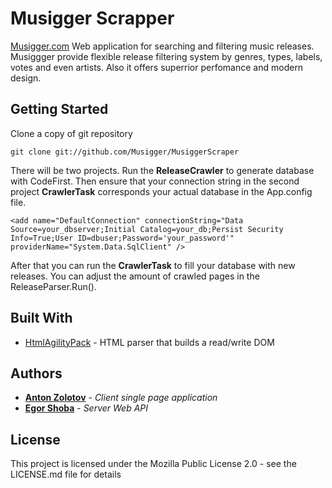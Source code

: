 # Musigger Scrapper

[Musigger.com](http://musigger.com)
Web application for searching and filtering music releases. Musiggger provide flexible release filtering system by genres, types, labels, votes and even artists. Also it offers superrior perfomance and modern design.

## Getting Started

Clone a copy of git repository 
```
git clone git://github.com/Musigger/MusiggerScraper
```
There will be two projects. Run the **ReleaseCrawler** to generate database with CodeFirst. Then ensure that your connection string in the second project **CrawlerTask** corresponds your actual database in the App.config file.
```
<add name="DefaultConnection" connectionString="Data Source=your_dbserver;Initial Catalog=your_db;Persist Security Info=True;User ID=dbuser;Password='your_password'" providerName="System.Data.SqlClient" />
```

After that you can run the **CrawlerTask** to fill your database with new releases. You can adjust the amount of crawled pages in the ReleaseParser.Run(). 



## Built With

* [HtmlAgilityPack](https://www.nuget.org/packages/HtmlAgilityPack/) - HTML parser that builds a read/write DOM

## Authors

* **[Anton Zolotov](https://github.com/joseph2)** - *Client single page application*
* **[Egor Shoba](https://github.com/silentfobos)** - *Server Web API*

## License

This project is licensed under the Mozilla Public License 2.0 - see the LICENSE.md file for details